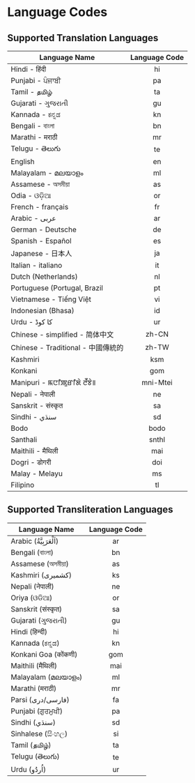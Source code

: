 # Language Codes

## Supported Translation Languages

| Language Name        | Language Code
| ------------- |:-------------:|
| Hindi - हिंदी | hi |
| Punjabi - ਪੰਜਾਬੀ | pa |
| Tamil - தமிழ் | ta |
| Gujarati - ગુજરાતી | gu |
| Kannada - ಕನ್ನಡ | kn |
| Bengali - বাংলা | bn |
| Marathi - मराठी | mr |
| Telugu - తెలుగు | te |
| English | en |
| Malayalam - മലയാളം | ml |
| Assamese - অসমীয়া | as |
| Odia - ଓଡ଼ିଆ | or |
| French - français | fr |
| Arabic - عربى | ar |
| German - Deutsche | de |
| Spanish - Español | es |
| Japanese - 日本人 | ja |
| Italian - italiano | it |
| Dutch (Netherlands) | nl |
| Portuguese (Portugal, Brazil | pt |
| Vietnamese - Tiếng Việt | vi |
| Indonesian (Bhasa) | id |
| Urdu - کا کوڈ | ur |
| Chinese - simplified - 简体中文 | zh-CN |
| Chinese - Traditional - 中國傳統的 | zh-TW |
| Kashmiri | ksm |
| Konkani | gom |
| Manipuri - ꯃꯅꯤꯄꯨꯔꯤꯗꯥ ꯂꯩꯕꯥ꯫| mni-Mtei |
| Nepali - नेपाली | ne |
| Sanskrit - संस्कृत| sa |
| Sindhi - سنڌي‎ | sd |
| Bodo | bodo |
| Santhali | snthl |
| Maithili - मैथिली | mai |
| Dogri - डोगरी| doi |
| Malay - Melayu | ms |
| Filipino | tl |

## Supported Transliteration Languages

| Language Name        | Language Code
| ------------- |:-------------:|
| Arabic (اَلْعَرَبِيَّةُ) | ar |
| Bengali (বাংলা) | bn |
| Assamese (অসমীয়া) | as || Hebrew (עִברִית) | he |
| Kashmiri (کشمیری) | ks |
| Nepali (नेपाली) | ne |
| Oriya (ଓଡିଆ) | or |
| Sanskrit (संस्कृत) | sa |
| Gujarati (ગુજરાતી) | gu |
| Hindi (हिन्दी) | hi |
| Kannada (ಕನ್ನಡ) | kn |
| Konkani Goa (कोंकणी) | gom |
| Maithili (मैथिली) | mai |
| Malayalam (മലയാളം) | ml |
| Marathi (मराठी) | mr |
| Parsi (فارسی/دری) | fa |
| Punjabi (ਗੁਰਮੁਖੀ) | pa |
| Sindhi (سنڌي‎) | sd |
| Sinhalese (සිංහල) | si |
| Tamil (தமிழ்) | ta |
| Telugu (తెలుగు) | te |
| Urdu (اُردُو) | ur |
